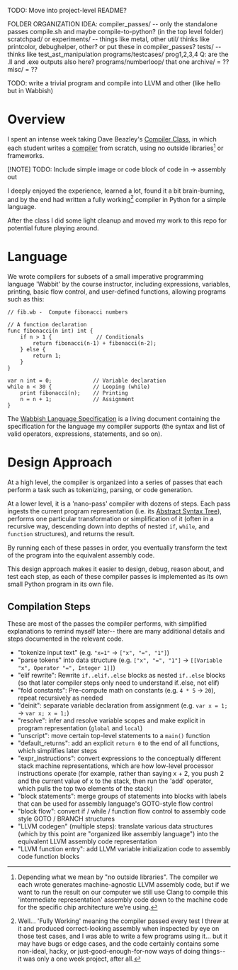 TODO: Move into project-level README?

FOLDER ORGANIZATION IDEA:
compiler_passes/ -- only the standalone passes
compile.sh and maybe compile-to-python? (in the top level folder)
scratchpad/ or experiments/ -- things like metal, other
util/ thinks like printcolor, debughelper, other? or put these in compiler_passes?
tests/ -- thinks like test_ast_manipulation
programs/testcases/ prog1,2,3,4 
 Q: are the .ll and .exe outputs also here?
programs/numberloop/ that one
archive/ = ??
misc/ = ??


TODO: write a trivial program and compile into LLVM and other (like hello but in Wabbish)


# Overview

I spent an intense week taking Dave Beazley's [Compiler Class](https://www.dabeaz.com/compiler.html), in which each student writes a [compiler](https://en.wikipedia.org/wiki/Compiler) from scratch, using no outside libraries[^1] or frameworks.

[!NOTE]
TODO: Include simple image or code block of code in -> assembly out

I deeply enjoyed the experience, learned a lot, found it a bit brain-burning, and by the end had written a fully working[^2] compiler in Python for a simple language.

[^1]: Depending what we mean by "no outside libraries". The compiler we each wrote generates machine-agnostic LLVM assembly code, but if we want to run the result on our computer we still use Clang to compile this 'intermediate representation' assembly code down to the machine code for the specific chip architecture we're using.

[^2]: Well... 'Fully Working' meaning the compiler passed every test I threw at it and produced correct-looking assembly when inspected by eye on those test cases, and I was able to write a few programs using it... but it may have bugs or edge cases, and the code certainly contains some non-ideal, hacky, or just-good-enough-for-now ways of doing things-- it was only a one week project, after all.

After the class I did some light cleanup and moved my work to this repo for potential future playing around.

# Language

We wrote compilers for subsets of a small imperative programming language 'Wabbit' by the course instructor, including expressions, variables, printing, basic flow control, and user-defined functions, allowing programs such as this:

```
// fib.wb -  Compute fibonacci numbers

// A function declaration
func fibonacci(n int) int {
    if n > 1 {              // Conditionals
        return fibonacci(n-1) + fibonacci(n-2);
    } else {
        return 1;
    }
}

var n int = 0;             // Variable declaration
while n < 30 {             // Looping (while)
    print fibonacci(n);    // Printing
    n = n + 1;             // Assignment
}
```


The [Wabbish Language Specification](Wabbish-Specification.md) is a living document containing the specification for the language my compiler supports (the syntax and list of valid operators, expressions, statements, and so on).

# Design Approach

At a high level, the compiler is organized into a series of passes that each perform a task such as tokenizing, parsing, or code generation.

At a lower level, it is a 'nano-pass' compiler with dozens of steps. Each pass ingests the current program representation (i.e. its [Abstract Syntax Tree](https://en.wikipedia.org/wiki/Abstract_syntax_tree)), performs one particular transformation or simplification of it (often in a recursive way, descending down into depths of nested `if`, `while`, and `function` structures), and returns the result. 

By running each of these passes in order, you eventually transform the text of the program into the equivalent assembly code.

This design approach makes it easier to design, debug, reason about, and test each step, as each of these compiler passes is implemented as its own small Python program in its own file.

## Compilation Steps

These are most of the passes the compiler performs, with simplified explanations to remind myself later-- there are many additional details and steps documented in the relevant code.

* "tokenize input text" (e.g. `"x=1"` -> `["x", "=", "1"]`)
* "parse tokens" into data structure (e.g. `["x", "=", "1"]` -> `[[Variable "x", Operator "=", Integer 1]]`)
* "elif rewrite": Rewrite `if..elif..else` blocks as nested `if..else` blocks (so that later compiler steps only need to understand if..else, not elif)
* "fold constants": Pre-compute math on constants (e.g. `4 * 5` -> `20`), repeat recursively as needed
* "deinit": separate variable declaration from assignment (e.g. `var x = 1;` -> `var x; x = 1;`)
* "resolve": infer and resolve variable scopes and make explicit in program representation (`global` and `local`)
* "unscript": move certain top-level statements to a `main()` function
* "default_returns": add an explicit `return 0` to the end of all functions, which simplifies later steps
* "expr_instructions": convert expressions to the conceptually different stack machine representations, which are how low-level processor instructions operate (for example, rather than saying x + 2, you push 2 and the current value of x to the stack, then run the 'add' operator, which pulls the top two elements of the stack)
* "block statements": merge groups of statements into blocks with labels that can be used for assembly language's GOTO-style flow control
* "block flow": convert if / while / function flow control to assembly code style GOTO / BRANCH structures 
* "LLVM codegen" (multiple steps): translate various data structures (which by this point are "organized like assembly language") into the equivalent LLVM assembly code representation
* "LLVM function entry": add LLVM variable initialization code to assembly code function blocks



